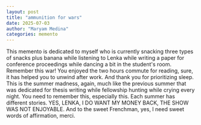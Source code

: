 ```yaml
---
layout: post
title: "ammunition for wars"
date: 2025-07-03
author: "Maryam Medina"
categories: memento
---
```


This memento is dedicated to myself who is currently snacking three types of snacks plus banana while listening to Lenka while writing a paper for conference proceedings while dancing a bit in the student's room. Remember this war! You enjoyed the two hours commute for reading, sure, it has helped you to unwind after work. And thank you for prioritizing sleep. This is the summer madness, again, much like the previous summer that was dedicated for thesis writing while fellowship hunting while crying every night. You need to remember this, especially this. Each summer has different stories. YES, LENKA, I DO WANT MY MONEY BACK, THE SHOW WAS NOT ENJOYABLE. And to the sweet Frenchman, yes, I need sweet words of affirmation, merci.